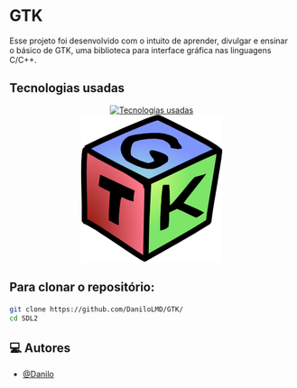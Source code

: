 # GTK
Esse projeto foi desenvolvido com o intuito de aprender, divulgar e ensinar o básico de GTK, uma biblioteca para interface gráfica nas linguagens C/C++.

## Tecnologias usadas

<div align="center">
  <a href="https://skillicons.dev">
    <img src="https://skillicons.dev/icons?i=c,cmake,cpp&theme=dark" alt="Tecnologias usadas" />
    <br>
    <img src="GTK.png" alt="Tecnologias usadas" />
  </a>
</div>

## Para clonar o repositório:
```bash
git clone https://github.com/DaniloLMD/GTK/
cd SDL2
```

## 💻 Autores

- [@Danilo](https://github.com/DaniloLMD)
  
